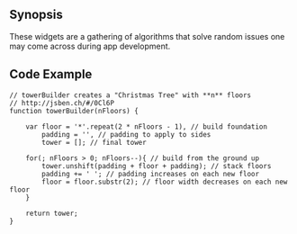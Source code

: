 ## Synopsis

These widgets are a gathering of algorithms that solve random issues one may come across during app development.


## Code Example

```
// towerBuilder creates a "Christmas Tree" with **n** floors
// http://jsben.ch/#/0Cl6P
function towerBuilder(nFloors) {

	var floor = '*'.repeat(2 * nFloors - 1), // build foundation
		padding = '', // padding to apply to sides
		tower = []; // final tower

	for(; nFloors > 0; nFloors--){ // build from the ground up
		tower.unshift(padding + floor + padding); // stack floors
		padding += ' '; // padding increases on each new floor
		floor = floor.substr(2); // floor width decreases on each new floor
	}

	return tower;
}
```